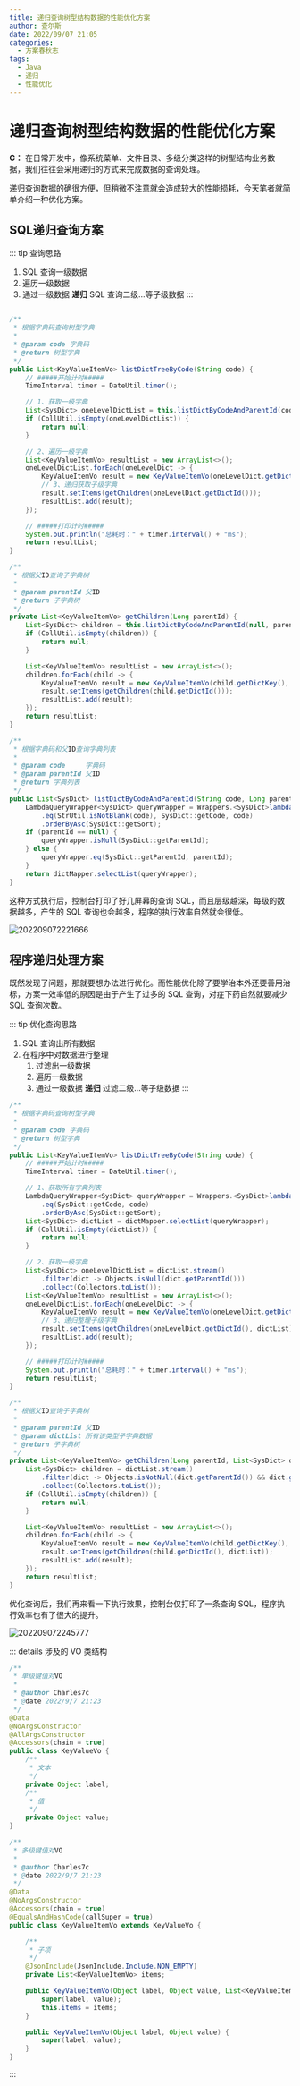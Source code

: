 ```yaml
---
title: 递归查询树型结构数据的性能优化方案
author: 查尔斯
date: 2022/09/07 21:05
categories:
  - 方案春秋志
tags:
  - Java
  - 递归
  - 性能优化
---
```


# 递归查询树型结构数据的性能优化方案

**C：** 在日常开发中，像系统菜单、文件目录、多级分类这样的树型结构业务数据，我们往往会采用递归的方式来完成数据的查询处理。

递归查询数据的确很方便，但稍微不注意就会造成较大的性能损耗，今天笔者就简单介绍一种优化方案。

<!-- more -->

## SQL递归查询方案

::: tip 查询思路

1. SQL 查询一级数据
2. 遍历一级数据
3. 通过一级数据 **递归** SQL 查询二级...等子级数据
   :::

```java {13,23,39,47}

/**
 * 根据字典码查询树型字典
 *
 * @param code 字典码
 * @return 树型字典
 */
public List<KeyValueItemVo> listDictTreeByCode(String code) {
    // #####开始计时#####
    TimeInterval timer = DateUtil.timer();

    // 1、获取一级字典
    List<SysDict> oneLevelDictList = this.listDictByCodeAndParentId(code, null);
    if (CollUtil.isEmpty(oneLevelDictList)) {
        return null;
    }

    // 2、遍历一级字典
    List<KeyValueItemVo> resultList = new ArrayList<>();
    oneLevelDictList.forEach(oneLevelDict -> {
        KeyValueItemVo result = new KeyValueItemVo(oneLevelDict.getDictKey(), oneLevelDict.getDictValue());
        // 3、递归获取子级字典
        result.setItems(getChildren(oneLevelDict.getDictId()));
        resultList.add(result);
    });

    // #####打印计时#####
    System.out.println("总耗时：" + timer.interval() + "ms");
    return resultList;
}

/**
 * 根据父ID查询子字典树
 *
 * @param parentId 父ID
 * @return 子字典树
 */
private List<KeyValueItemVo> getChildren(Long parentId) {
    List<SysDict> children = this.listDictByCodeAndParentId(null, parentId);
    if (CollUtil.isEmpty(children)) {
        return null;
    }

    List<KeyValueItemVo> resultList = new ArrayList<>();
    children.forEach(child -> {
        KeyValueItemVo result = new KeyValueItemVo(child.getDictKey(), child.getDictValue());
        result.setItems(getChildren(child.getDictId()));
        resultList.add(result);
    });
    return resultList;
}

/**
 * 根据字典码和父ID查询字典列表
 *
 * @param code     字典码
 * @param parentId 父ID
 * @return 字典列表
 */
public List<SysDict> listDictByCodeAndParentId(String code, Long parentId) {
    LambdaQueryWrapper<SysDict> queryWrapper = Wrappers.<SysDict>lambdaQuery()
        .eq(StrUtil.isNotBlank(code), SysDict::getCode, code)
        .orderByAsc(SysDict::getSort);
    if (parentId == null) {
        queryWrapper.isNull(SysDict::getParentId);
    } else {
        queryWrapper.eq(SysDict::getParentId, parentId);
    }
    return dictMapper.selectList(queryWrapper);
}
```

这种方式执行后，控制台打印了好几屏幕的查询 SQL，而且层级越深，每级的数据越多，产生的 SQL 查询也会越多，程序的执行效率自然就会很低。

![202209072221666](../../../../../public/img/2022/09/07/202209072221666.png)

## 程序递归处理方案

既然发现了问题，那就要想办法进行优化。而性能优化除了要学治本外还要善用治标，方案一效率低的原因是由于产生了过多的 SQL 查询，对症下药自然就要减少 SQL 查询次数。

::: tip 优化查询思路

1. SQL 查询出所有数据
2. 在程序中对数据进行整理
   1. 过滤出一级数据
   2. 遍历一级数据
   3. 通过一级数据 **递归** 过滤二级...等子级数据
      :::

```java {12-15,21-23,28,45-47,55}
/**
 * 根据字典码查询树型字典
 *
 * @param code 字典码
 * @return 树型字典
 */
public List<KeyValueItemVo> listDictTreeByCode(String code) {
    // #####开始计时#####
    TimeInterval timer = DateUtil.timer();

    // 1、获取所有字典列表
    LambdaQueryWrapper<SysDict> queryWrapper = Wrappers.<SysDict>lambdaQuery()
        .eq(SysDict::getCode, code)
        .orderByAsc(SysDict::getSort);
    List<SysDict> dictList = dictMapper.selectList(queryWrapper);
    if (CollUtil.isEmpty(dictList)) {
        return null;
    }

    // 2、获取一级字典
    List<SysDict> oneLevelDictList = dictList.stream()
        .filter(dict -> Objects.isNull(dict.getParentId()))
        .collect(Collectors.toList());
    List<KeyValueItemVo> resultList = new ArrayList<>();
    oneLevelDictList.forEach(oneLevelDict -> {
        KeyValueItemVo result = new KeyValueItemVo(oneLevelDict.getDictKey(), oneLevelDict.getDictValue());
        // 3、递归整理子级字典
        result.setItems(getChildren(oneLevelDict.getDictId(), dictList));
        resultList.add(result);
    });

    // #####打印计时#####
    System.out.println("总耗时：" + timer.interval() + "ms");
    return resultList;
}

/**
 * 根据父ID查询子字典树
 *
 * @param parentId 父ID
 * @param dictList 所有该类型子字典数据
 * @return 子字典树
 */
private List<KeyValueItemVo> getChildren(Long parentId, List<SysDict> dictList) {
    List<SysDict> children = dictList.stream()
        .filter(dict -> Objects.isNotNull(dict.getParentId()) && dict.getParentId().equals(parentId))
        .collect(Collectors.toList());
    if (CollUtil.isEmpty(children)) {
        return null;
    }

    List<KeyValueItemVo> resultList = new ArrayList<>();
    children.forEach(child -> {
        KeyValueItemVo result = new KeyValueItemVo(child.getDictKey(), child.getDictValue());
        result.setItems(getChildren(child.getDictId(), dictList));
        resultList.add(result);
    });
    return resultList;
}
```

优化查询后，我们再来看一下执行效果，控制台仅打印了一条查询 SQL，程序执行效率也有了很大的提升。

![202209072245777](../../../../../public/img/2022/09/07/202209072245777.png)

::: details 涉及的 VO 类结构

```java
/**
 * 单级键值对VO
 *
 * @author Charles7c
 * @date 2022/9/7 21:23
 */
@Data
@NoArgsConstructor
@AllArgsConstructor
@Accessors(chain = true)
public class KeyValueVo {
    /**
     * 文本
     */
    private Object label;
    /**
     * 值
     */
    private Object value;
}
```

```java
/**
 * 多级键值对VO
 *
 * @author Charles7c
 * @date 2022/9/7 21:23
 */
@Data
@NoArgsConstructor
@Accessors(chain = true)
@EqualsAndHashCode(callSuper = true)
public class KeyValueItemVo extends KeyValueVo {

    /**
     * 子项
     */
    @JsonInclude(JsonInclude.Include.NON_EMPTY)
    private List<KeyValueItemVo> items;

    public KeyValueItemVo(Object label, Object value, List<KeyValueItemVo> items) {
        super(label, value);
        this.items = items;
    }

    public KeyValueItemVo(Object label, Object value) {
        super(label, value);
    }
}
```

:::
